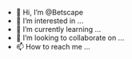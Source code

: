 - 👋 Hi, I’m @Betscape
- 👀 I’m interested in ...
- 🌱 I’m currently learning ...
- 💞️ I’m looking to collaborate on ...
- 📫 How to reach me ...

<!---
Betscape/Betscape is a ✨ special ✨ repository because its `README.md` (this file) appears on your GitHub profile.
You can click the Preview link to take a look at your changes.
--->
